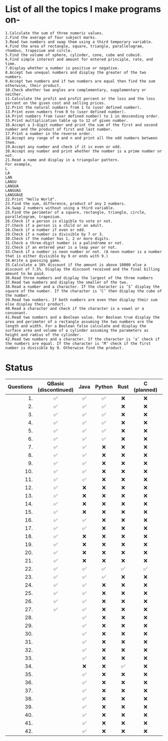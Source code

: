 # List of all the topics I make programs on-

    1.Calculate the sum of three numeric values.  
    2.Find the average of four subject marks.  
    3.Read two numbers and swap them using a third temporary variable.
    4.Find the area of rectangle, square, triangle, parallelogram, rhombus, trapezium and circle.
    5.Find the volume of sphere, cylinder, cone, cube and cuboid.
    6.Find simple interest and amount for entered principle, rate, and time.
    7.Display whether a number is positive or negative.
    8.Accept two unequal numbers and display the greater of the two numbers. 
    9.Accept two numbers and if two numbers are equal then find the sum otherwise, their product.
    10.Check whether two angles are complementary, supplementary or neither.
    11.Calculate the profit and profit percent or the loss and the loss percent on the given cost and selling prices.
    12.Print the natural numbers from 1 to (user defined number).
    13.Print even numbers from 0 to (user defined number).
    14.Print numbers from (user defined number) to 1 in descending order.
    15.Print multiplication table up to 12 of given number.
    16.Accept a 3-digit number and print the sum of the first and second number and the product of first and last number.
    17.Print a number in the reverse order.
    18.Accept any range of m and n and print all the odd numbers between them. 
    19.Accept any number and check if it is even or odd.
    20.Accept any number and print whether the number is a prime number or not.
    21.Read a name and display in a triangular pattern.
    For example,
    L
    LA
    LAN
    LANGU
    LANGUA
    LANGUAG
    LANGUAGE
    22.Print "Hello World".
    23.Find the sum, difference, product of any 2 numbers.
    24.Swap 2 numbers without using a third variable.
    25.Find the perimeter of a square, rectangle, triangle, circle, parallelogram, trapezium.
    26.Check if a person is eligible to vote or not.
    27.Check if a person is a child or an adult.
    28.Check if a number if even or odd.
    29.Check if a number is divisible by 7 or 3.
    30.Check if the number has 1, 2 or more digits.
    31.Check a three-digit number is a palindrome or not.
    32.Check if an entered year is a leap year or not.
    33.Check if a number is neon number or not. (A neon number is a number that is either divisible by 9 or ends with 9.)
    34.Write a guessing game.
    35.Calculate a 10% discount if the amount is above 10000 else a discount of 7.5%. Display the discount received and the final billing amount to be paid.
    36.Read three numbers and display the largest of the three numbers
    37.Read two numbers and display the smaller of the two.
    38.Read a number and a character. If the character is ‘S’ display the square of the number. If the character is ‘C’ then display the cube of the number.
    39.Read two numbers. If both numbers are even then display their sum else display their product.
    40.Read a character and check if the character is a vowel or a consonant.
    41.Read two numbers and a Boolean value. For Boolean true display the area and perimeter of a rectangle assuming the two numbers are the length and width. For a Boolean false calculate and display the surface area and volume of a cylinder assuming the parameters as height and radius of the cylinder.
    42.Read two numbers and a character. If the character is ‘a’ check if the numbers are equal. If the character is ‘M’ check if the first number is divisible by 9. Otherwise find the product.

# Status
| Questions | QBasic <br> (discontinued) | Java | Python | Rust | C <br> (planned) | C++ <br> (planned) | C# <br> (planned) | Go <br> (planned) | Haskell <br> (planned) |
|---:|:---:|:---:|:---:|:---:|:---:|:---:|:---:|:---:|:---:|
|1.| ✅ | ✅ | ✅ | ❌ | ❌ | ❌ | ❌ | ❌ | ❌ |
|2.| ✅ | ✅ | ✅ | ❌ | ❌ | ❌ | ❌ | ❌ | ❌ |
|3.| ✅ | ✅ | ✅ | ❌ | ❌ | ❌ | ❌ | ❌ | ❌ |
|4.| ✅ | ✅ | ✅ | ❌ | ❌ | ❌ | ❌ | ❌ | ❌ |
|5.| ✅ | ✅ | ✅ | ❌ | ❌ | ❌ | ❌ | ❌ | ❌ |
|6.| ✅ | ✅ | ✅ | ❌ | ❌ | ❌ | ❌ | ❌ | ❌ |
|7.| ✅ | ✅ | ❌ | ❌ | ❌ | ❌ | ❌ | ❌ | ❌ |
|8.| ✅ | ✅ | ❌ | ❌ | ❌ | ❌ | ❌ | ❌ | ❌ | 
|9.| ✅ | ✅ | ❌ | ❌ | ❌ | ❌ | ❌ | ❌ | ❌ |
|10.| ✅ | ✅ | ❌ | ❌ | ❌ | ❌ | ❌ | ❌ | ❌ |
|11.| ✅ | ✅ | ❌ | ❌ | ❌ | ❌ | ❌ | ❌ | ❌ |
|12.| ✅ | ❌ | ❌ | ❌ | ❌ | ❌ | ❌ | ❌ | ❌ |
|13.| ✅ | ❌ | ❌ | ❌ | ❌ | ❌ | ❌ | ❌ | ❌ |
|14.| ✅ | ❌ | ❌ | ❌ | ❌ | ❌ | ❌ | ❌ | ❌ |
|15.| ✅ | ❌ | ❌ | ❌ | ❌ | ❌ | ❌ | ❌ | ❌ |
|16.| ✅ | ✅ | ❌ | ❌ | ❌ | ❌ | ❌ | ❌ | ❌ |
|17.| ✅ | ✅ | ❌ | ❌ | ❌ | ❌ | ❌ | ❌ | ❌ |
|18.| ✅ | ❌ | ❌ | ❌ | ❌ | ❌ | ❌ | ❌ | ❌ |
|19.| ✅ | ❌ | ❌ | ❌ | ❌ | ❌ | ❌ | ❌ | ❌ |
|20.| ✅ | ❌ | ❌ | ❌ | ❌ | ❌ | ❌ | ❌ | ❌ |
|21.| ✅ | ❌ | ❌ | ❌ | ❌ | ❌ | ❌ | ❌ | ❌ |
|22.| ✅ | ✅ | ✅ | ✅ | ✅ | ✅ | ✅ | ✅ | ✅ |
|23.| ✅ | ✅ | ✅ | ❌ | ❌ | ❌ | ❌ | ❌ | ❌ |
|24.| ✅ | ✅ | ❌ | ❌ | ❌ | ❌ | ❌ | ❌ | ❌ |
|25.| ✅ | ✅ | ❌ | ❌ | ❌ | ❌ | ❌ | ❌ | ❌ | 
|26.| ✅ | ✅ | ❌ | ❌ | ❌ | ❌ | ❌ | ❌ | ❌ | 
|27.| ✅ | ✅ | ❌ | ❌ | ❌ | ❌ | ❌ | ❌ | ❌ | 
|28.|  | ✅ | ❌ | ❌ | ❌ | ❌ | ❌ | ❌ | ❌ |
|29.|  | ✅ | ❌ | ❌ | ❌ | ❌ | ❌ | ❌ | ❌ | 
|30.|  | ✅ | ❌ | ❌ | ❌ | ❌ | ❌ | ❌ | ❌ |
|31.|  | ✅ | ❌ | ❌ | ❌ | ❌ | ❌ | ❌ | ❌ |
|32.|  | ✅ | ❌ | ❌ | ❌ | ❌ | ❌ | ❌ | ❌ |
|33.|  | ✅ | ❌ | ❌ | ❌ | ❌ | ❌ | ❌ | ❌ |
|34.|  | ❌ | ❌ | ✅ | ❌ | ❌ | ❌ | ❌ | ❌ |
|35.|  | ✅ | ❌ | ❌ | ❌ | ❌ | ❌ | ❌ | ❌ |
|36.|  | ✅ | ❌ | ❌ | ❌ | ❌ | ❌ | ❌ | ❌ |
|37.|  | ✅ | ❌ | ❌ | ❌ | ❌ | ❌ | ❌ | ❌ |
|38.|  | ✅ | ❌ | ❌ | ❌ | ❌ | ❌ | ❌ | ❌ |
|39.|  | ✅ | ❌ | ❌ | ❌ | ❌ | ❌ | ❌ | ❌ |
|40.|  | ✅ | ❌ | ❌ | ❌ | ❌ | ❌ | ❌ | ❌ |
|41.|  | ✅ | ❌ | ❌ | ❌ | ❌ | ❌ | ❌ | ❌ |
|42.|  | ✅ | ❌ | ❌ | ❌ | ❌ | ❌ | ❌ | ❌ |
